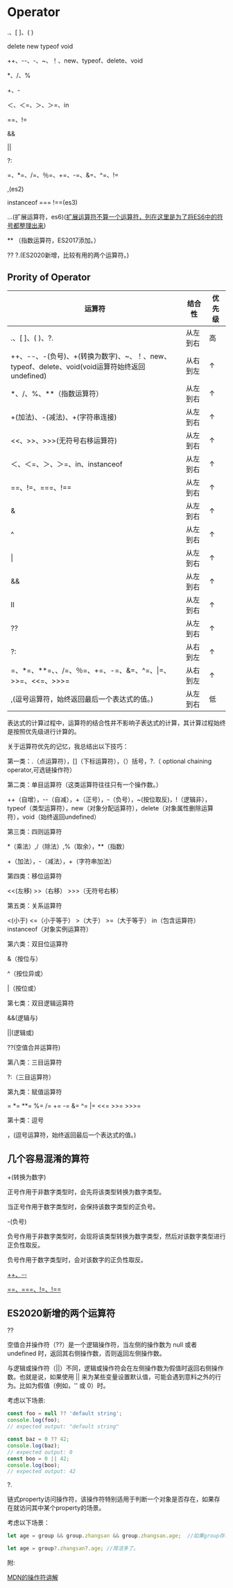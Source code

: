 # Operator
.、[ ]、( )	

delete new typeof void

++、--、-、~、！、new、typeof、delete、void

*、/、%

+、-

＜、＜=、＞、＞=、in

==、!=

&&

||

?:

=、*=、/=、％=、+=、-=、&=、^=、!=

,(es2)

instanceof === !==(es3)

...(扩展运算符，es6)([扩展运算符不算一个运算符，列在这里是为了将ES6中的符号都整理出来](https://stackoverflow.com/questions/48656338/operator-precedence-for-js-spread-and-rest-operators/48656377#48656377))


** （指数运算符，ES2017添加。）

?? ?.(ES2020新增，比较有用的两个运算符。)

## Prority of Operator

|运算符|结合性|	优先级|
|------|-----|-------|
|.、[ ]、( )、?.|从左到右|高|
|++、--、-(负号)、+(转换为数字)、~、！、new、typeof、delete、void(void运算符始终返回undefined)|从右到左|↑|
|*、/、%、**（指数运算符）|从左到右|↑|
|+(加法)、-(减法)、+(字符串连接)|从左到右|↑|
|<<、>>、>>>(无符号右移运算符)|从左到右|↑|
|＜、＜=、＞、＞=、in、instanceof|从左到右|↑|
| \==、!=、\===、!\==| 从左到右|↑|
|&|从左到右|↑|
|^|从左到右|↑|
|\||从左到右|↑|
|&&|从左到右|↑|
|II|从左到右|↑|
|??|从左到右|↑|
|?:|从右到左|↑|
|=、*=、**=、、/=、％=、+=、-=、&=、^=、\|=、>>=、<<=、>>>=|从右到左|↑|
|,(逗号运算符，始终返回最后一个表达式的值。)|从左到右|低|

表达式的计算过程中，运算符的结合性并不影响子表达式的计算，其计算过程始终是按照优先级进行计算的。

关于运算符优先的记忆，我总结出以下技巧：

第一类：.（点运算符），[]（下标运算符），（）括号，?.（ optional chaining operator,可选链操作符）

第二类：单目运算符（这类运算符往往只有一个操作数。）

++（自增），--（自减），+（正号），-（负号），~(按位取反)，!（逻辑非），typeof（类型运算符），new（对象分配运算符），delete（对象属性删除运算符），void（始终返回undefined）

第三类：四则运算符

*（乘法）,/（除法）,%（取余），**（指数）

+（加法），-（减法），+（字符串加法）

第四类：移位运算符

<<(左移) >>（右移） >>>（无符号右移）

第五类：关系运算符

<(小于) <=（小于等于） >（大于） >=（大于等于） in（包含运算符） instanceof（对象实例运算符）

第六类：双目位运算符

&（按位与）

^（按位异或）

|（按位或）

第七类：双目逻辑运算符

&&(逻辑与)

||(逻辑或)

??(空值合并运算符)

第八类：三目运算符

?:（三目运算符）

第九类：赋值运算符

=  *=  **=  %=  /=  +=  -=  &=  ^=  |=  <<=  >>=  >>>=

第十类：逗号

，(逗号运算符，始终返回最后一个表达式的值。)

## 几个容易混淆的算符

+(转换为数字)

正号作用于非数字类型时，会先将该类型转换为数字类型。

当正号作用于数字类型时，会保持该数字类型的正负号。

-(负号)

负号作用于非数字类型时，会现将该类型转换为数字类型，然后对该数字类型进行正负性取反。

负号作用于数字类型时，会对该数字的正负性取反。



[++、--](https://github.com/comefromezero/ReadECMA-262/blob/main/notes/PrefixAndPostfixIncDec.md)


[\==、=\==、\!=、!==](https://github.com/comefromezero/ReadECMA-262/blob/main/notes/eq_oporatorr.md)


## ES2020新增的两个运算符

??

空值合并操作符（??）是一个逻辑操作符，当左侧的操作数为 null 或者 undefined 时，返回其右侧操作数，否则返回左侧操作数。

与逻辑或操作符（||）不同，逻辑或操作符会在左侧操作数为假值时返回右侧操作数。也就是说，如果使用 || 来为某些变量设置默认值，可能会遇到意料之外的行为。比如为假值（例如，'' 或 0）时。

考虑以下场景:
``` Javascript
const foo = null ?? 'default string';
console.log(foo);
// expected output: "default string"

const baz = 0 ?? 42;
console.log(baz);
// expected output: 0
const boo = 0 || 42;
console.log(boo);
// expected output: 42
```

?.

链式property访问操作符，该操作符特别适用于判断一个对象是否存在，如果存在就访问其中某个property的场景。

考虑以下场景：

``` Javascript
let age = group && group.zhangsan && group.zhangsan.age;  //如果group存在，则访问group中的张三成员是否存在，如果张三成员存在，则返回张三的年龄。

let age = group?.zhangsan?.age; //简洁多了。
```

附:

[MDN的操作符讲解](https://developer.mozilla.org/en-US/docs/Web/JavaScript/Reference/Operators/Operator_Precedence)

